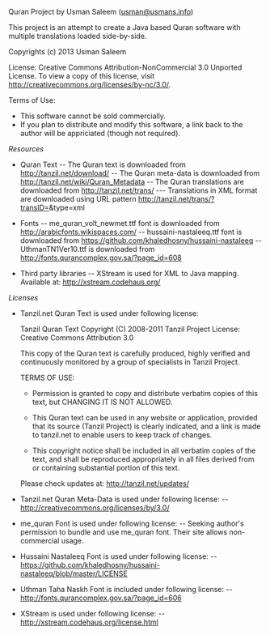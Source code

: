 Quran Project 
by Usman Saleem (usman@usmans.info)

This project is an attempt to create a Java based Quran software with multiple translations loaded side-by-side.

Copyrights (c) 2013 Usman Saleem

License: Creative Commons Attribution-NonCommercial 3.0 Unported License. To view a copy of this license, visit http://creativecommons.org/licenses/by-nc/3.0/.

Terms of Use:
- This software cannot be sold commercially. 
- If you plan to distribute and modify this software, a link back to the author will be appriciated (though not required).




*Resources*
- Quran Text
  -- The Quran text is downloaded from http://tanzil.net/download/
  -- The Quran meta-data is downloaded from http://tanzil.net/wiki/Quran_Metadata
  -- The Quran translations are downloaded from http://tanzil.net/trans/
     --- Translations in XML format are downloaded using URL pattern http://tanzil.net/trans/?transID=<ID>&type=xml
- Fonts
  -- me_quran_volt_newmet.ttf font is downloaded from http://arabicfonts.wikispaces.com/
  -- hussaini-nastaleeq.ttf font is downloaded from https://github.com/khaledhosny/hussaini-nastaleeq
  -- UthmanTN1Ver10.ttf is downloaded from http://fonts.qurancomplex.gov.sa/?page_id=608

- Third party libraries
  -- XStream is used for XML to Java mapping. Available at: http://xstream.codehaus.org/

*Licenses*
- Tanzil.net Quran Text is used under following license:

  Tanzil Quran Text 
  Copyright (C) 2008-2011 Tanzil Project
  License: Creative Commons Attribution 3.0 

  This copy of the Quran text is carefully produced, highly 
  verified and continuously monitored by a group of specialists 
  in Tanzil Project.

  TERMS OF USE:
 
  - Permission is granted to copy and distribute verbatim copies 
    of this text, but CHANGING IT IS NOT ALLOWED.

  - This Quran text can be used in any website or application, 
    provided that its source (Tanzil Project) is clearly indicated, 
    and a link is made to tanzil.net to enable users to keep
    track of changes.

  - This copyright notice shall be included in all verbatim copies 
    of the text, and shall be reproduced appropriately in all files 
    derived from or containing substantial portion of this text.

  Please check updates at: http://tanzil.net/updates/

- Tanzil.net Quran Meta-Data is used under following license:
  -- http://creativecommons.org/licenses/by/3.0/

- me_quran Font is used under following license:
 -- Seeking author's permission to bundle and use me_quran font. Their site allows non-commercial usage.

- Hussaini Nastaleeq Font is used under following license:
 -- https://github.com/khaledhosny/hussaini-nastaleeq/blob/master/LICENSE

- Uthman Taha Naskh Font is included under following license:
 -- http://fonts.qurancomplex.gov.sa/?page_id=606

- XStream is used under following license:
 -- http://xstream.codehaus.org/license.html



